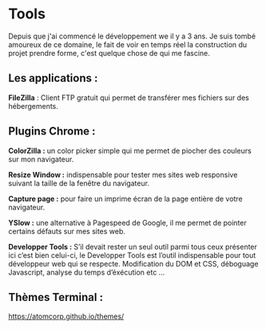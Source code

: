 # Tools 		

Depuis que j'ai commencé le développement we il y a 3 ans. Je suis tombé amoureux de ce domaine, le fait de voir en temps réel la construction du projet prendre forme, c'est quelque chose de qui me fascine.

## Les applications : 

**FileZilla** : Client FTP gratuit qui permet de transférer mes fichiers sur des hébergements.



## Plugins Chrome : 

**ColorZilla :** un color picker simple qui me permet de piocher des couleurs sur mon navigateur.

**Resize Window :** indispensable pour tester mes sites web responsive suivant la taille de la fenêtre du navigateur.

**Capture page :** pour faire un imprime écran de la page entière de votre navigateur.

**YSlow :** une alternative à Pagespeed de Google, il me permet de pointer certains défauts sur mes sites web.

**Developper Tools :** S’il devait rester un seul outil parmi tous ceux présenter ici c’est bien celui-ci, le Developper Tools est l’outil indispensable pour tout développeur web qui se respecte. Modification du DOM et CSS, déboguage Javascript, analyse du temps d’éxécution etc …

## Thèmes Terminal : 



https://atomcorp.github.io/themes/
